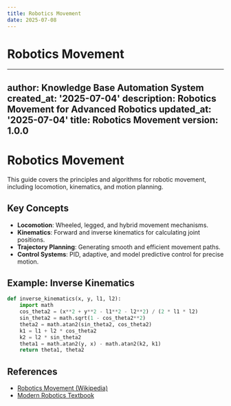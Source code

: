 ```yaml
---
title: Robotics Movement
date: 2025-07-08
---
```


# Robotics Movement

---
author: Knowledge Base Automation System
created_at: '2025-07-04'
description: Robotics Movement for Advanced Robotics
updated_at: '2025-07-04'
title: Robotics Movement
version: 1.0.0
---

# Robotics Movement

This guide covers the principles and algorithms for robotic movement, including locomotion, kinematics, and motion planning.

## Key Concepts

- **Locomotion**: Wheeled, legged, and hybrid movement mechanisms.
- **Kinematics**: Forward and inverse kinematics for calculating joint positions.
- **Trajectory Planning**: Generating smooth and efficient movement paths.
- **Control Systems**: PID, adaptive, and model predictive control for precise motion.

## Example: Inverse Kinematics

```python
def inverse_kinematics(x, y, l1, l2):
    import math
    cos_theta2 = (x**2 + y**2 - l1**2 - l2**2) / (2 * l1 * l2)
    sin_theta2 = math.sqrt(1 - cos_theta2**2)
    theta2 = math.atan2(sin_theta2, cos_theta2)
    k1 = l1 + l2 * cos_theta2
    k2 = l2 * sin_theta2
    theta1 = math.atan2(y, x) - math.atan2(k2, k1)
    return theta1, theta2
```

## References

- [Robotics Movement (Wikipedia)](https://en.wikipedia.org/wiki/Robot_locomotion)
- [Modern Robotics Textbook](http://hades.mech.northwestern.edu/index.php/Modern_Robotics)
